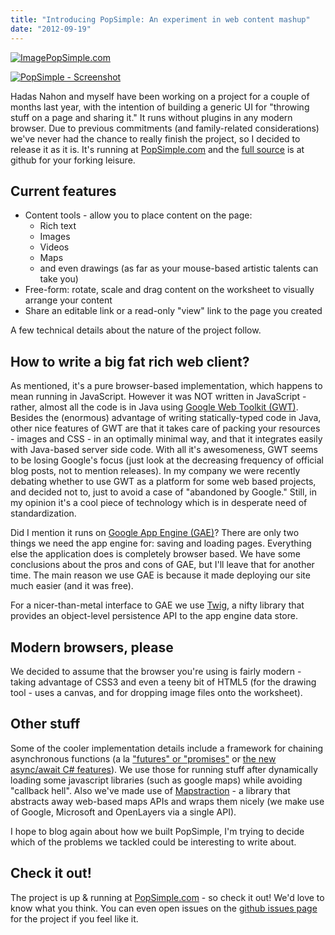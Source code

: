 ```yaml
---
title: "Introducing PopSimple: An experiment in web content mashup"
date: "2012-09-19"
---
```


[![Image](http://noamlewis.wordpress.com/wp-content/uploads/2012/09/small-logo.png?w=26)PopSimple.com](http://www.popsimple.com/)

[![PopSimple - Screenshot](images/popsimple_screenshot.png "PopSimple - Screenshot")](http://www.popsimple.com)

Hadas Nahon and myself have been working on a project for a couple of months last year, with the intention of building a generic UI for "throwing stuff on a page and sharing it." It runs without plugins in any modern browser. Due to previous commitments (and family-related considerations) we've never had the chance to really finish the project, so I decided to release it as it is. It's running at [PopSimple.com](http://www.popsimple.com/) and the [full source](https://github.com/popsimple/popsimple) is at github for your forking leisure.

## Current features

- Content tools - allow you to place content on the page:
    - Rich text
    - Images
    - Videos
    - Maps
    - and even drawings (as far as your mouse-based artistic talents can take you)
- Free-form: rotate, scale and drag content on the worksheet to visually arrange your content
- Share an editable link or a read-only "view" link to the page you created

A few technical details about the nature of the project follow.

## How to write a big fat rich web client?

As mentioned, it's a pure browser-based implementation, which happens to mean running in JavaScript. However it was NOT written in JavaScript - rather, almost all the code is in Java using [Google Web Toolkit (GWT)](https://developers.google.com/web-toolkit/). Besides the (enormous) advantage of writing statically-typed code in Java, other nice features of GWT are that it takes care of packing your resources - images and CSS - in an optimally minimal way, and that it integrates easily with Java-based server side code. With all it's awesomeness, GWT seems to be losing Google's focus (just look at the decreasing frequency of official blog posts, not to mention releases). In my company we were recently debating whether to use GWT as a platform for some web based projects, and decided not to, just to avoid a case of "abandoned by Google." Still, in my opinion it's a cool piece of technology which is in desperate need of standardization.

Did I mention it runs on [Google App Engine (GAE)](https://developers.google.com/appengine/)? There are only two things we need the app engine for: saving and loading pages. Everything else the application does is completely browser based. We have some conclusions about the pros and cons of GAE, but I'll leave that for another time. The main reason we use GAE is because it made deploying our site much easier (and it was free).

For a nicer-than-metal interface to GAE we use [Twig](http://code.google.com/p/twig-persist/), a nifty library that provides an object-level persistence API to the app engine data store.

## Modern browsers, please

We decided to assume that the browser you're using is fairly modern - taking advantage of CSS3 and even a teeny bit of HTML5 (for the drawing tool - uses a canvas, and for dropping image files onto the worksheet).

## Other stuff

Some of the cooler implementation details include a framework for chaining asynchronous functions (a la ["futures" or "promises"](http://en.wikipedia.org/wiki/Promise_%28programming%29) or [the new async/await C# features](http://msdn.microsoft.com/en-us/library/hh191443.aspx)). We use those for running stuff after dynamically loading some javascript libraries (such as google maps) while avoiding "callback hell". Also we've made use of [Mapstraction](http://mapstraction.com/) - a library that abstracts away web-based maps APIs and wraps them nicely (we make use of Google, Microsoft and OpenLayers via a single API).

I hope to blog again about how we built PopSimple, I'm trying to decide which of the problems we tackled could be interesting to write about.

## Check it out!

The project is up & running at [PopSimple.com](http://www.popsimple.com/) - so check it out! We'd love to know what you think. You can even open issues on the [github issues page](https://github.com/popsimple/popsimple/issues/new) for the project if you feel like it.
